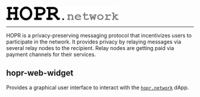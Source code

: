 <a href="#"><img src="hopr.png"></a>

---

HOPR is a privacy-preserving messaging protocol that incentivizes users to participate in the network. It provides privacy by relaying messages via several relay nodes to the recipient. Relay nodes are getting paid via payment channels for their services.

## hopr-web-widget

Provides a graphical user interface to interact with the [`hopr.network`](https://hopr.network) dApp.

